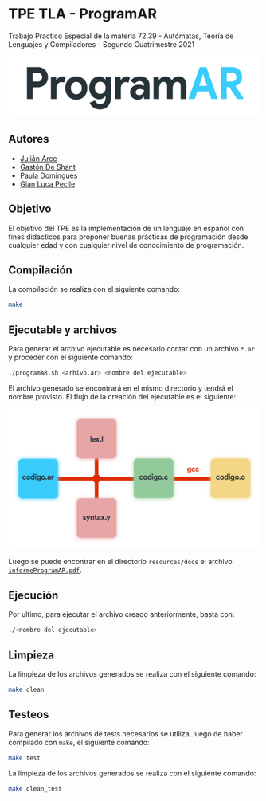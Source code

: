 # TPE TLA - Program**AR**
Trabajo Practico Especial de la materia 72.39 - Autómatas, Teoría de Lenguajes y Compiladores - Segundo Cuatrimestre 2021

![Logo_pill](resources/images/ProgramAR%20Logo%20Pill.png)

## Autores

- [Julián Arce](https://github.com/juarce)
- [Gastón De Shant](https://github.com/GastonDeS)
- [Paula Domingues](https://github.com/pdomins)
- [Gian Luca Pecile](https://github.com/glpecile)

## Objetivo

El objetivo del TPE es la implementación de un lenguaje en español con fines didacticos
para proponer buenas prácticas de programación desde cualquier edad y con cualquier nivel de
conocimiento de programación.

## Compilación

La compilación se realiza con el siguiente comando:

```bash
make
```

## Ejecutable y archivos

Para generar el archivo ejecutable es necesario contar con un archivo `*.ar` y proceder con el siguiente comando:

```bash
./programAR.sh <arhivo.ar> <nombre del ejecutable>
```

El archivo generado se encontrará en el mismo directorio y tendrá el
nombre provisto. El flujo de la creación del ejecutable es el siguiente:

![flow_diagram](resources/images/ProgramAR%20Flow%20Diagram.png)

Luego se puede encontrar en el directorio `resources/docs`
el archivo [`informeProgramAR.pdf`](/resources/docs/informeProgramAR.pdf).

## Ejecución

Por ultimo, para ejecutar el archivo creado anteriormente, basta con:

```bash
./<nombre del ejecutable>
```

## Limpieza

La limpieza de los archivos generados se realiza con el siguiente comando:

```bash
make clean
```

## Testeos

Para generar los archivos de tests necesarios se utiliza, luego de haber compilado con ```make```, el siguiente comando:

```bash
make test
```
La limpieza de los archivos generados se realiza con el siguiente comando:

```bash
make clean_test
```